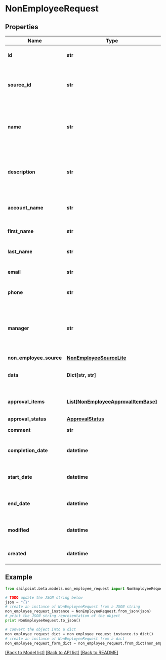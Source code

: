 # NonEmployeeRequest


## Properties
Name | Type | Description | Notes
------------ | ------------- | ------------- | -------------
**id** | **str** | Non-Employee source id. | [optional] 
**source_id** | **str** | Source Id associated with this non-employee source. | [optional] 
**name** | **str** | Source name associated with this non-employee source. | [optional] 
**description** | **str** | Source description associated with this non-employee source. | [optional] 
**account_name** | **str** | Requested identity account name. | [optional] 
**first_name** | **str** | Non-Employee&#39;s first name. | [optional] 
**last_name** | **str** | Non-Employee&#39;s last name. | [optional] 
**email** | **str** | Non-Employee&#39;s email. | [optional] 
**phone** | **str** | Non-Employee&#39;s phone. | [optional] 
**manager** | **str** | The account ID of a valid identity to serve as this non-employee&#39;s manager. | [optional] 
**non_employee_source** | [**NonEmployeeSourceLite**](NonEmployeeSourceLite.md) |  | [optional] 
**data** | **Dict[str, str]** | Attribute blob/bag for a non-employee. | [optional] 
**approval_items** | [**List[NonEmployeeApprovalItemBase]**](NonEmployeeApprovalItemBase.md) | List of approval item for the request | [optional] 
**approval_status** | [**ApprovalStatus**](ApprovalStatus.md) |  | [optional] 
**comment** | **str** | comment of requester | [optional] 
**completion_date** | **datetime** | When the request was completely approved. | [optional] 
**start_date** | **datetime** | Non-Employee employment start date. | [optional] 
**end_date** | **datetime** | Non-Employee employment end date. | [optional] 
**modified** | **datetime** | When the request was last modified. | [optional] 
**created** | **datetime** | When the request was created. | [optional] 

## Example

```python
from sailpoint.beta.models.non_employee_request import NonEmployeeRequest

# TODO update the JSON string below
json = "{}"
# create an instance of NonEmployeeRequest from a JSON string
non_employee_request_instance = NonEmployeeRequest.from_json(json)
# print the JSON string representation of the object
print NonEmployeeRequest.to_json()

# convert the object into a dict
non_employee_request_dict = non_employee_request_instance.to_dict()
# create an instance of NonEmployeeRequest from a dict
non_employee_request_form_dict = non_employee_request.from_dict(non_employee_request_dict)
```
[[Back to Model list]](../README.md#documentation-for-models) [[Back to API list]](../README.md#documentation-for-api-endpoints) [[Back to README]](../README.md)


